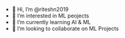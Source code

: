 - 👋 Hi, I’m @riteshn2019
- 👀 I’m interested in ML peojects
- 🌱 I’m currently learning AI & ML
- 💞️ I’m looking to collaborate on ML Projects


<!---
riteshn2019/riteshn2019 is a ✨ special ✨ repository because its `README.md` (this file) appears on your GitHub profile.
You can click the Preview link to take a look at your changes.
--->
